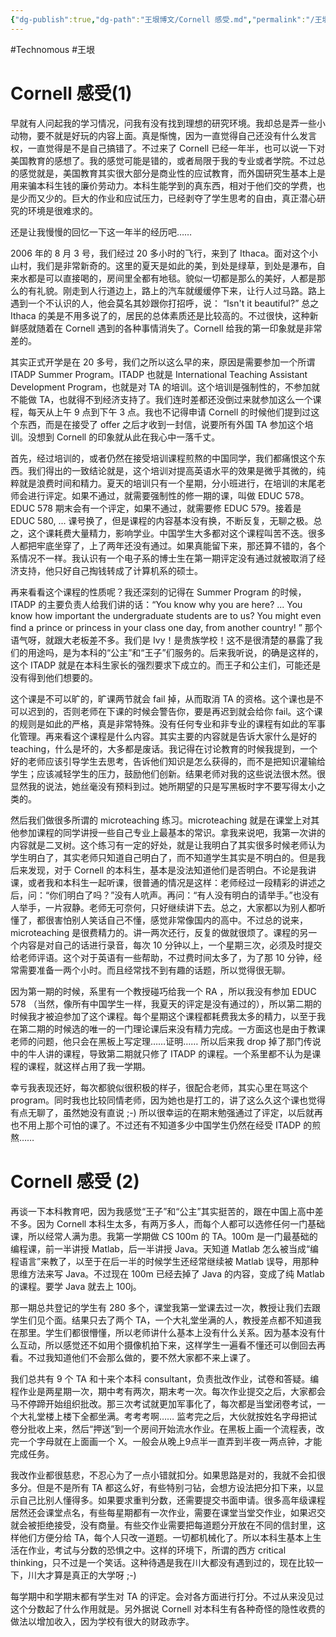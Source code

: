 ```yaml
---
{"dg-publish":true,"dg-path":"王垠博文/Cornell 感受.md","permalink":"/王垠博文/Cornell 感受/","created":"2023-08-29T16:06:04.000+08:00","updated":"2023-12-12T14:37:54.000+08:00"}
---
```


#Technomous #王垠 

# Cornell 感受(1)

早就有人问起我的学习情况，问我有没有找到理想的研究环境。我却总是弄一些小动物，要不就是好玩的内容上面。真是惭愧，因为一直觉得自己还没有什么发言权，一直觉得是不是自己搞错了。不过来了 Cornell 已经一年半，也可以说一下对美国教育的感想了。我的感觉可能是错的，或者局限于我的专业或者学院。不过总的感觉就是，美国教育其实很大部分是商业性的应试教育，而外国研究生基本上是用来骗本科生钱的廉价劳动力。本科生能学到的真东西，相对于他们交的学费，也是少而又少的。巨大的作业和应试压力，已经剥夺了学生思考的自由，真正潜心研究的环境是很难求的。

还是让我慢慢的回忆一下这一年半的经历吧……

2006 年的 8 月 3 号，我们经过 20 多小时的飞行，来到了 Ithaca。面对这个小山村，我们是非常新奇的。这里的夏天是如此的美，到处是绿草，到处是瀑布，自来水都是可以直接喝的，房间里全都有地毯。貌似一切都是那么的美好，人都是那么的有礼貌。刚走到人行道边上，路上的汽车就缓缓停下来，让行人过马路。路上遇到一个不认识的人，他会莫名其妙跟你打招呼，说： “Isn't it beautiful?” 总之 Ithaca 的美是不用多说了的，居民的总体素质还是比较高的。不过很快，这种新鲜感就随着在 Cornell 遇到的各种事情消失了。Cornell 给我的第一印象就是非常差的。

其实正式开学是在 20 多号，我们之所以这么早的来，原因是需要参加一个所谓 ITADP Summer Program。ITADP 也就是 International Teaching Assistant Development Program，也就是对 TA 的培训。这个培训是强制性的，不参加就不能做 TA，也就得不到经济支持了。我们连时差都还没倒过来就参加这么一个课程，每天从上午 9 点到下午 3 点。我也不记得申请 Cornell 的时候他们提到过这个东西，而是在接受了 offer 之后才收到一封信，说要所有外国 TA 参加这个培训。没想到 Cornell 的印象就从此在我心中一落千丈。

首先，经过培训的，或者仍然在接受培训课程煎熬的中国同学，我们都痛恨这个东西。我们得出的一致结论就是，这个培训对提高英语水平的效果是微乎其微的，纯粹就是浪费时间和精力。夏天的培训只有一个星期，分小班进行，在培训的末尾老师会进行评定。如果不通过，就需要强制性的修一期的课，叫做 EDUC 578。EDUC 578 期末会有一个评定，如果不通过，就需要修 EDUC 579。接着是 EDUC 580, ... 课号换了，但是课程的内容基本没有换，不断反复，无聊之极。总之，这个课耗费大量精力，影响学业。中国学生大多都对这个课程叫苦不迭。很多人都把牢底坐穿了，上了两年还没有通过。如果真能留下来，那还算不错的，各个系情况不一样。我认识有一个电子系的博士生在第一期评定没有通过就被取消了经济支持，他只好自己掏钱转成了计算机系的硕士。

再来看看这个课程的性质呢？我还深刻的记得在 Summer Program 的时候，ITADP 的主要负责人给我们讲的话：“You know why you are here? ... You know how important the undergraduate students are to us? You might even find a prince or princess in your class one day, from another country! ” 那个语气呀，就跟大老板差不多。我们是 Ivy！是贵族学校！这不是很清楚的暴露了我们的用途吗，是为本科的“公主”和“王子”们服务的。后来我听说，的确是这样的，这个 ITADP 就是在本科生家长的强烈要求下成立的。而王子和公主们，可能还是没有得到他们想要的。

这个课是不可以旷的，旷课两节就会 fail 掉，从而取消 TA 的资格。这个课也是不可以迟到的，否则老师在下课的时候会警告你，要是再迟到就会给你 fail。这个课的规则是如此的严格，真是非常特殊。没有任何专业和非专业的课程有如此的军事化管理。再来看这个课程是什么内容。其实主要的内容就是告诉大家什么是好的 teaching，什么是坏的，大多都是废话。我记得在讨论教育的时候我提到，一个好的老师应该引导学生去思考，告诉他们知识是怎么获得的，而不是把知识灌输给学生；应该减轻学生的压力，鼓励他们创新。结果老师对我的这些说法很木然。很显然我的说法，她丝毫没有预料到过。她所期望的只是写黑板时字不要写得太小之类的。

然后我们做很多所谓的 microteaching 练习。microteaching 就是在课堂上对其他参加课程的同学讲授一些自己专业上最基本的常识。拿我来说吧，我第一次讲的内容就是二叉树。这个练习有一定的好处，就是让我明白了其实很多时候老师认为学生明白了，其实老师只知道自己明白了，而不知道学生其实是不明白的。但是我后来发现，对于 Cornell 的本科生，基本是没法知道他们是否明白。不论是我讲课，或者我和本科生一起听课，很普通的情况是这样：老师经过一段精彩的讲述之后，问：“你们明白了吗？”没有人吭声。再问：“有人没有明白的请举手。”也没有人举手，一片寂静。老师无可奈何，只好继续讲下去。总之，大家都以为别人都听懂了，都很害怕别人笑话自己不懂，感觉非常像国内的高中。不过总的说来，microteaching 是很费精力的。讲一两次还行，反复的做就很烦了。课程的另一个内容是对自己的话进行录音，每次 10 分钟以上，一个星期三次，必须及时提交给老师评语。这个对于英语有一些帮助，不过费时间太多了，为了那 10 分钟，经常需要准备一两个小时。而且经常找不到有趣的话题，所以觉得很无聊。

因为第一期的时候，系里有一个教授碰巧给我一个 RA ，所以我没有参加 EDUC 578 （当然，像所有中国学生一样，我夏天的评定是没有通过的），所以第二期的时候我才被迫参加了这个课程。每个星期这个课程都耗费我太多的精力，以至于我在第二期的时候选的唯一的一门理论课后来没有精力完成。一方面这也是由于教课老师的问题，他只会在黑板上写定理……证明…… 所以后来我 drop 掉了那门传说中的牛人讲的课程，导致第二期就只修了 ITADP 的课程。一个系里都不认为是课程的课程，就这样占用了我一学期。

幸亏我表现还好，每次都貌似很积极的样子，很配合老师，其实心里在骂这个 program。同时我也比较同情老师，因为她也是打工的，讲了这么久这个课也觉得有点无聊了，虽然她没有直说 ;-) 所以很幸运的在期末勉强通过了评定，以后就再也不用上那个可怕的课了。不过还有不知道多少中国学生仍然在经受 ITADP 的煎熬……

# Cornell 感受 (2)

再谈一下本科教育吧，因为我感觉“王子”和“公主”其实挺苦的，跟在中国上高中差不多。因为 Cornell 本科生太多，有两万多人，而每个人都可以选修任何一门基础课，所以经常人满为患。我第一学期做 CS 100m 的 TA。100m 是一门最基础的编程课，前一半讲授 Matlab，后一半讲授 Java。天知道 Matlab 怎么被当成“编程语言”来教了，以至于在后一半的时候学生还经常继续被 Matlab 误导，用那种思维方法来写 Java。不过现在 100m 已经去掉了 Java 的内容，变成了纯 Matlab 的课程。要学 Java 就去上 100j。

那一期总共登记的学生有 280 多个，课堂我第一堂课去过一次，教授让我们去跟学生们见个面。结果只去了两个 TA，一个大礼堂坐满的人，教授差点都不知道我在那里。学生们都很懵懂，所以老师讲什么基本上没有什么关系。因为基本没有什么互动，所以感觉还不如用个摄像机拍下来，这样学生一遍看不懂还可以倒回去再看。不过我知道他们不会那么做的，要不然大家都不来上课了。

我们总共有 9 个 TA 和十来个本科 consultant，负责批改作业，试卷和答疑。编程作业是两星期一次，期中考有两次，期末考一次。每次作业提交之后，大家都会马不停蹄开始组织批改。那三次考试就更加军事化了，每次都是当堂闭卷考试，一个大礼堂楼上楼下全都坐满。考考考啊…… 监考完之后，大伙就按姓名字母把试卷分批收上来，然后“押送”到一个房间开始流水作业。在黑板上画一个流程表，改完一个字母就在上面画一个 X。一般会从晚上9点半一直弄到半夜一两点钟，才能完成任务。

我改作业都很慈悲，不忍心为了一点小错就扣分。如果思路是对的，我就不会扣很多分。但是不是所有 TA 都这么好，有些特别刁钻，会想方设法把分扣下来，以显示自己比别人懂得多。如果要求重判分数，还需要提交书面申请。很多高年级课程居然还会课堂点名，有些每星期都有一次作业，需要在课堂当堂交作业，如果迟交就会被拒绝接受，没有商量。有些交作业需要把每道题分开放在不同的信封里，这样他们方便分给 TA，每个人只改一道题。一切都机械化了。所以本科生基本上生活在作业，考试与分数的恐惧之中。这样的环境下，所谓的西方 critical thinking，只不过是一个笑话。这种待遇是我在川大都没有遇到过的，现在比较一下，川大才算是真正的大学呀 ;-)

每学期中和学期末都有学生对 TA 的评定。会对各方面进行打分。不过从来没见过这个分数起了什么作用就是。另外据说 Cornell 对本科生有各种奇怪的隐性收费的做法以增加收入，因为学校有很大的财政赤字。